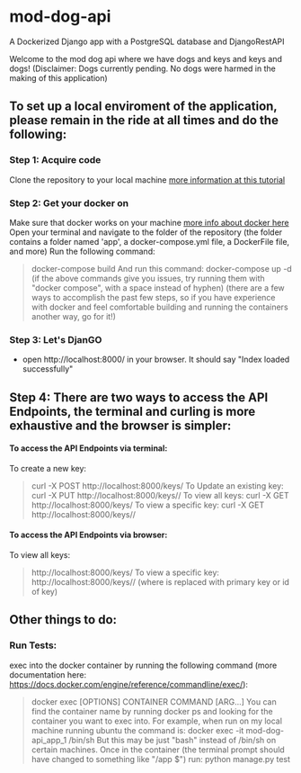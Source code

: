 # mod-dog-api
A Dockerized Django app with a PostgreSQL database and DjangoRestAPI

Welcome to the mod dog api where we have dogs and keys and keys and dogs!
(Disclaimer: Dogs currently pending. No dogs were harmed in the making of this application)

## To set up a local enviroment of the application, please remain in the ride at all times and do the following:

### Step 1: Acquire code
Clone the repository to your local machine [more information at this tutorial](https://git-scm.com/book/en/v2/Git-Basics-Getting-a-Git-Repository)

### Step 2: Get your docker on
Make sure that docker works on your machine [more info about docker here](https://docs.docker.com/)
Open your terminal and navigate to the folder of the repository (the folder contains a folder named 'app', a docker-compose.yml file, a DockerFile file, and more)
Run the following command: 
> docker-compose build 
And run this command: 
> docker-compose up -d
(if the above commands give you issues, try running them with "docker compose", with a space instead of hyphen)
(there are a few ways to accomplish the past few steps, so if you have experience with docker and feel comfortable building and running the containers another way, go for it!)

### Step 3: Let's DjanGO
- open http://localhost:8000/ in your browser. It should say "Index loaded successfully"

## Step 4: There are two ways to access the API Endpoints, the terminal and curling is more exhaustive and the browser is simpler:

#### To access the API Endpoints via terminal:
To create a new key:
> curl -X POST http://localhost:8000/keys/
To Update an existing key:
> curl -X PUT http://localhost:8000/keys/<pk>/
To view all keys:
> curl -X GET http://localhost:8000/keys/
To view a specific key:
> curl -X GET http://localhost:8000/keys/<pk>/

#### To access the API Endpoints via browser:
To view all keys:
> http://localhost:8000/keys/
To view a specific key:
> http://localhost:8000/keys/<pk>/
(where <pk> is replaced with primary key or id of key)

## Other things to do:
### Run Tests:
exec into the docker container by running the following command (more documentation here: https://docs.docker.com/engine/reference/commandline/exec/):
> docker exec [OPTIONS] CONTAINER COMMAND [ARG...]
You can find the container name by running docker ps and looking for the container you want to exec into. 
For example, when run on my local machine running ubuntu the command is:
> docker exec -it mod-dog-api_app_1 /bin/sh
But this may be just "bash" instead of /bin/sh on certain machines.
Once in the container (the terminal prompt should have changed to something like "/app $") run:
> python manage.py test
